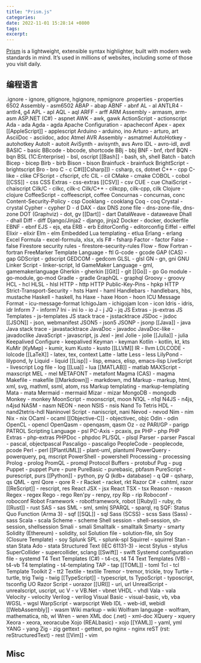 ```yaml
---
title: "Prism.js"
categories:
date: 2022-11-01 15:28:14 +0800
tags:
excerpt:
---
```


[Prism](https://prismjs.com/) is a lightweight, extensible syntax highlighter, built with modern web standards in mind. It’s used in millions of websites, including some of those you visit daily.


## 编程语言


.ignore - ignore, gitignore, hgignore, npmignore
.properties - properties
6502 Assembly - asm6502
ABAP - abap
ABNF - abnf
AL - al
ANTLR4 - antlr4, g4
APL - apl
AQL - aql
ARFF - arff
ARM Assembly - armasm, arm-asm
ASP.NET (C#) - aspnet
AWK - awk, gawk
ActionScript - actionscript
Ada - ada
Agda - agda
Apache Configuration - apacheconf
Apex - apex
[[AppleScript]] - applescript
Arduino - arduino, ino
Arturo - arturo, art
AsciiDoc - asciidoc, adoc
Atmel AVR Assembly - asmatmel
AutoHotkey - autohotkey
AutoIt - autoit
AviSynth - avisynth, avs
Avro IDL - avro-idl, avdl
BASIC - basic
BBcode - bbcode, shortcode
BBj - bbj
BNF - bnf, rbnf
BQN - bqn
BSL (1C:Enterprise) - bsl, oscript
[[Bash]] - bash, sh, shell
Batch - batch
Bicep - bicep
Birb - birb
Bison - bison
Brainfuck - brainfuck
BrightScript - brightscript
Bro - bro
C - c
C#([[Csharp]]) - csharp, cs, dotnet
C++ - cpp
C-like - clike
CFScript - cfscript, cfc
CIL - cil
CMake - cmake
COBOL - cobol
[[CSS]] - css
CSS Extras - css-extras
[[CSV]] - csv
CUE - cue
ChaiScript - chaiscript
Cilk/C - cilkc, cilk-c
Cilk/C++ - cilkcpp, cilk-cpp, cilk
Clojure - clojure
CoffeeScript - coffeescript, coffee
Concurnas - concurnas, conc
Content-Security-Policy - csp
Cooklang - cooklang
Coq - coq
Crystal - crystal
Cypher - cypher
D - d
DAX - dax
DNS zone file - dns-zone-file, dns-zone
DOT (Graphviz) - dot, gv
[[Dart]] - dart
DataWeave - dataweave
Dhall - dhall
Diff - diff
Django/Jinja2 - django, jinja2
Docker - docker, dockerfile
EBNF - ebnf
EJS - ejs, eta
ERB - erb
EditorConfig - editorconfig
Eiffel - eiffel
Elixir - elixir
Elm - elm
Embedded Lua templating - etlua
Erlang - erlang
Excel Formula - excel-formula, xlsx, xls
F# - fsharp
Factor - factor
False - false
Firestore security rules - firestore-security-rules
Flow - flow
Fortran - fortran
FreeMarker Template Language - ftl
G-code - gcode
GAP (CAS) - gap
GDScript - gdscript
GEDCOM - gedcom
GLSL - glsl
GN - gn, gni
GNU Linker Script - linker-script, ld
GameMaker Language - gml, gamemakerlanguage
Gherkin - gherkin
[[Git]] - git
[[Go]] - go
Go module - go-module, go-mod
Gradle - gradle
GraphQL - graphql
Groovy - groovy
HCL - hcl
HLSL - hlsl
HTTP - http
HTTP Public-Key-Pins - hpkp
HTTP Strict-Transport-Security - hsts
Haml - haml
Handlebars - handlebars, hbs, mustache
Haskell - haskell, hs
Haxe - haxe
Hoon - hoon
ICU Message Format - icu-message-format
IchigoJam - ichigojam
Icon - icon
Idris - idris, idr
Inform 7 - inform7
Ini - ini
Io - io
J - j
JQ - jq
JS Extras - js-extras
JS Templates - js-templates
JS stack trace - jsstacktrace
JSDoc - jsdoc
[[JSON]] - json, webmanifest
JSON5 - json5
JSONP - jsonp
[[Java]] - java
Java stack trace - javastacktrace
JavaDoc - javadoc
JavaDoc-like - javadoclike
JavaScript - javascript, js
Jexl - jexl
Jolie - jolie
[[Julia]] - julia
Keepalived Configure - keepalived
Keyman - keyman
Kotlin - kotlin, kt, kts
KuMir (КуМир) - kumir, kum
Kusto - kusto
[[LLVM]] IR - llvm
LOLCODE - lolcode
[[LaTeX]] - latex, tex, context
Latte - latte
Less - less
LilyPond - lilypond, ly
Liquid - liquid
[[Lisp]] - lisp, emacs, elisp, emacs-lisp
LiveScript - livescript
Log file - log
[[Lua]] - lua
[[MATLAB]] - matlab
MAXScript - maxscript
MEL - mel
METAFONT - metafont
Magma (CAS) - magma
Makefile - makefile
[[Markdown]] - markdown, md
Markup - markup, html, xml, svg, mathml, ssml, atom, rss
Markup templating - markup-templating
Mata - mata
Mermaid - mermaid
Mizar - mizar
MongoDB - mongodb
Monkey - monkey
MoonScript - moonscript, moon
N1QL - n1ql
N4JS - n4js, n4jsd
NASM - nasm
NEON - neon
NSIS - nsis
Nand To Tetris HDL - nand2tetris-hdl
Naninovel Script - naniscript, nani
Nevod - nevod
Nim - nim
Nix - nix
OCaml - ocaml
[[Objective-C]] - objectivec, objc
Odin - odin
OpenCL - opencl
OpenQasm - openqasm, qasm
Oz - oz
PARI/GP - parigp
PATROL Scripting Language - psl
PC-Axis - pcaxis, px
PHP - php
PHP Extras - php-extras
PHPDoc - phpdoc
PL/SQL - plsql
Parser - parser
Pascal - pascal, objectpascal
Pascaligo - pascaligo
PeopleCode - peoplecode, pcode
Perl - perl
[[PlantUML]] - plant-uml, plantuml
PowerQuery - powerquery, pq, mscript
PowerShell - powershell
Processing - processing
Prolog - prolog
PromQL - promql
Protocol Buffers - protobuf
Pug - pug
Puppet - puppet
Pure - pure
PureBasic - purebasic, pbfasm
PureScript - purescript, purs
[[Python]] - python, py
Q (kdb+ database) - q
Q# - qsharp, qs
QML - qml
Qore - qore
R - r
Racket - racket, rkt
Razor C# - cshtml, razor
[[ReScript]] - rescript, res
React JSX - jsx
React TSX - tsx
Reason - reason
Regex - regex
Rego - rego
Ren'py - renpy, rpy
Rip - rip
Roboconf - roboconf
Robot Framework - robotframework, robot
[[Ruby]] - ruby, rb
[[Rust]] - rust
SAS - sas
SML - sml, smlnj
SPARQL - sparql, rq
SQF: Status Quo Function (Arma 3) - sqf
[[SQL]] - sql
Sass (SCSS) - scss
Sass (Sass) - sass
Scala - scala
Scheme - scheme
Shell session - shell-session, sh-session, shellsession
Smali - smali
Smalltalk - smalltalk
Smarty - smarty
Solidity (Ethereum) - solidity, sol
Solution file - solution-file, sln
Soy (Closure Template) - soy
Splunk SPL - splunk-spl
Squirrel - squirrel
Stan - stan
Stata Ado - stata
Structured Text (IEC 61131-3) - iecst
Stylus - stylus
SuperCollider - supercollider, sclang
[[Swift]] - swift
Systemd configuration file - systemd
T4 Text Templates (C#) - t4-cs, t4
T4 Text Templates (VB) - t4-vb
T4 templating - t4-templating
TAP - tap
[[TOML]] - toml
Tcl - tcl
Template Toolkit 2 - tt2
Textile - textile
Tremor - tremor, trickle, troy
Turtle - turtle, trig
Twig - twig
[[TypeScript]] - typescript, ts
TypoScript - typoscript, tsconfig
UO Razor Script - uorazor
[[URI]] - uri, url
UnrealScript - unrealscript, uscript, uc
V - v
VB.Net - vbnet
VHDL - vhdl
Vala - vala
Velocity - velocity
Verilog - verilog
Visual Basic - visual-basic, vb, vba
WGSL - wgsl
WarpScript - warpscript
Web IDL - web-idl, webidl
[[WebAssembly]] - wasm
Wiki markup - wiki
Wolfram language - wolfram, mathematica, nb, wl
Wren - wren
XML doc (.net) - xml-doc
XQuery - xquery
Xeora - xeora, xeoracube
Xojo (REALbasic) - xojo
[[YAML]] - yaml, yml
YANG - yang
Zig - zig
gettext - gettext, po
nginx - nginx
reST (rst: reStructuredText) - rest
[[Vim]] - vim







## Misc





